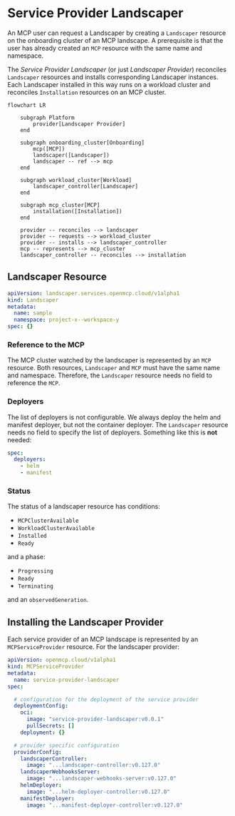 # Service Provider Landscaper

An MCP user can request a Landscaper by creating a `Landscaper` resource on the onboarding cluster of an MCP landscape. A prerequisite is that the user has already created an `MCP` resource with the same name and namespace.

The *Service Provider Landscaper* (or just *Landscaper Provider*) reconciles `Landscaper` resources and installs corresponding Landscaper instances. Each Landscaper installed in this way runs on a workload cluster and reconciles `Installation` resources on an MCP cluster.

```mermaid
flowchart LR
    
    subgraph Platform
        provider[Landscaper Provider]
    end

    subgraph onboarding_cluster[Onboarding]
        mcp([MCP])
        landscaper([Landscaper])
        landscaper -- ref --> mcp
    end

    subgraph workload_cluster[Workload]
        landscaper_controller[Landscaper]
    end

    subgraph mcp_cluster[MCP]
        installation([Installation])
    end

    provider -- reconciles --> landscaper
    provider -- requests --> workload_cluster
    provider -- installs --> landscaper_controller
    mcp -- represents --> mcp_cluster
    landscaper_controller -- reconciles --> installation
```

## Landscaper Resource

```yaml
apiVersion: landscaper.services.openmcp.cloud/v1alpha1
kind: Landscaper
metadata:
  name: sample
  namespace: project-x--workspace-y
spec: {}
```

### Reference to the MCP

The MCP cluster watched by the landscaper is represented by an `MCP` resource. Both resources, `Landscaper` and `MCP` must have the same name and namespace. Therefore, the `Landscaper` resource needs no field to reference the `MCP`. 

### Deployers

The list of deployers is not configurable. We always deploy the helm and manifest deployer, but not the container deployer.
The `Landscaper` resource needs no field to specify the list of deployers. Something like this is **not** needed:

```yaml
spec:
  deployers:
    - helm
    - manifest
```

### Status

The status of a landscaper resource has conditions:

- `MCPClusterAvailable`
- `WorkloadClusterAvailable`
- `Installed`
- `Ready`

and a phase:

- `Progressing`
- `Ready`
- `Terminating`

and an `observedGeneration`.


## Installing the Landscaper Provider

Each service provider of an MCP landscape is represented by an `MCPServiceProvider` resource. For the landscaper provider:

```yaml
apiVersion: openmcp.cloud/v1alpha1
kind: MCPServiceProvider
metadata:
  name: service-provider-landscaper
spec:

  # configuration for the deployment of the service provider  
  deploymentConfig:
    oci:
      image: "service-provider-landscaper:v0.0.1"
      pullSecrets: []
    deployment: {}

  # provider specific configuration    
  providerConfig:
    landscaperController:
      image: "...landscaper-controller:v0.127.0"
    landscaperWebhooksServer:
      image: "...landscaper-webhooks-server:v0.127.0"
    helmDeployer:
      image: "...helm-deployer-controller:v0.127.0"
    manifestDeployer:
      image: "...manifest-deployer-controller:v0.127.0"
```
